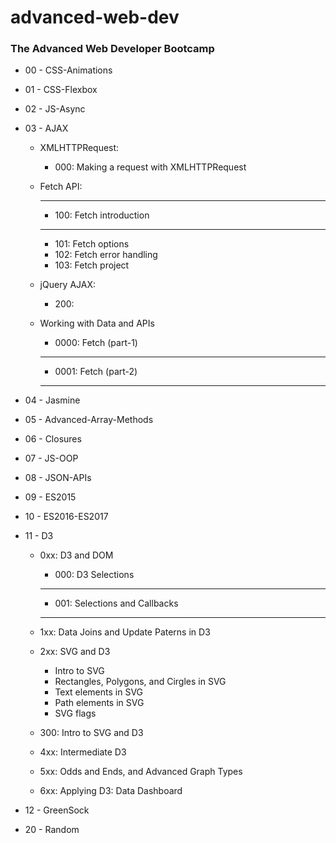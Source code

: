 # advanced-web-dev

### The Advanced Web Developer Bootcamp

* 00 - CSS-Animations
* 01 - CSS-Flexbox
* 02 - JS-Async
* 03 - AJAX
    * XMLHTTPRequest:
        * 000: Making a request with XMLHTTPRequest
    * Fetch API:
        *************************
        * 100: Fetch introduction
        *************************

        * 101: Fetch options
        * 102: Fetch error handling
        * 103: Fetch project

    * jQuery AJAX:
        * 200: 

    * Working with Data and APIs
        * 0000: Fetch (part-1)

        **********************
        * 0001: Fetch (part-2)
        **********************

* 04 - Jasmine
* 05 - Advanced-Array-Methods
* 06 - Closures
* 07 - JS-OOP
* 08 - JSON-APIs
* 09 - ES2015
* 10 - ES2016-ES2017
* 11 - D3
    * 0xx: D3 and DOM
        * 000: D3 Selections

        ********************
        * 001: Selections and Callbacks
        ********************

    * 1xx: Data Joins and Update Paterns in D3

    * 2xx: SVG and D3
        * Intro to SVG
        * Rectangles, Polygons, and Cirgles in SVG
        * Text elements in SVG
        * Path elements in SVG
        * SVG flags
    
    * 300: Intro to SVG and D3
    * 4xx: Intermediate D3
    * 5xx: Odds and Ends, and Advanced Graph Types

    * 6xx: Applying D3: Data Dashboard
* 12 - GreenSock
* 20 - Random